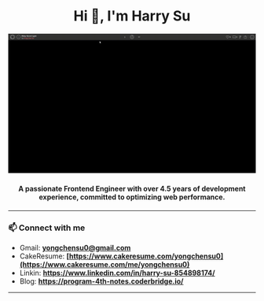 <h1 align="center">Hi 👋, I'm Harry Su</h1>

<p align="center">
<img src="https://raw.githubusercontent.com/YongChenSu/YongChenSu/main/banner.gif">
</p>

<h4 align="center">A passionate Frontend Engineer with over 4.5 years of development experience, committed to optimizing web performance.</h3>

-------------

<h3 align="left">📫 Connect with me</h3>

- Gmail: **yongchensu0@gmail.com**
- CakeResume: **[https://www.cakeresume.com/yongchensu0](https://www.cakeresume.com/me/yongchensu0)**
- Linkin: **https://www.linkedin.com/in/harry-su-854898174/**
- Blog: **https://program-4th-notes.coderbridge.io/**

-------------
